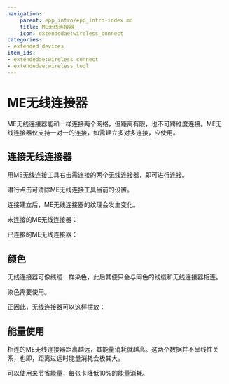 ```yaml
---
navigation:
    parent: epp_intro/epp_intro-index.md
    title: ME无线连接器
    icon: extendedae:wireless_connect
categories:
- extended devices
item_ids:
- extendedae:wireless_connect
- extendedae:wireless_tool
---
```


# ME无线连接器

<Row gap="20">
<BlockImage id="extendedae:wireless_connect" scale="6"></BlockImage>
<ItemImage id="extendedae:wireless_tool" scale="6"></ItemImage>
</Row>

ME无线连接器能和<ItemLink id="ae2:quantum_link" />一样连接两个网络，但距离有限，也不可跨维度连接。ME无线连接器仅支持一对一的连接，如需建立多对多连接，应使用<ItemLink id="extendedae:wireless_hub" />。

## 连接无线连接器

用ME无线连接工具右击需连接的两个无线连接器，即可进行连接。

潜行点击可清除ME无线连接工具当前的设置。

连接建立后，ME无线连接器的纹理会发生变化。

未连接的ME无线连接器：

<GameScene zoom="5" background="transparent">
  <ImportStructure src="../structure/wireless_connector_off.snbt"></ImportStructure>
</GameScene>

已连接的ME无线连接器：

<GameScene zoom="5" background="transparent">
  <ImportStructure src="../structure/wireless_connector_on.snbt"></ImportStructure>
</GameScene>

## 颜色

无线连接器可像线缆一样染色，此后其便只会与同色的线缆和无线连接器相连。

染色需要使用<ItemLink id="ae2:color_applicator" />。

正因此，无线连接器可以这样摆放：

<GameScene zoom="3" background="transparent" interactive={true}>
  <ImportStructure src="../structure/wireless_connector_setup.snbt"></ImportStructure>
</GameScene>

## 能量使用

相连的ME无线连接器距离越远，其能量消耗就越高。这两个数据并不呈线性关系，也即，距离过远时能量消耗会极其大。

可以使用<ItemLink id="ae2:energy_card" />来节省能量，每张卡降低10%的能量消耗。

